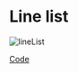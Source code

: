 # Line list

![lineList](https://github.com/user-attachments/assets/43f76f7a-10a5-4c49-aa56-f08a3d7cdc98)

[Code](https://github.com/Edveika/DirectX9-Beginning/tree/main/DirectX9LineList)

